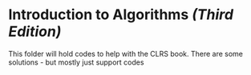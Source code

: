 # Introduction to Algorithms _(Third Edition)_


This folder will hold codes to help with the CLRS book. There are some solutions - but mostly just support codes

